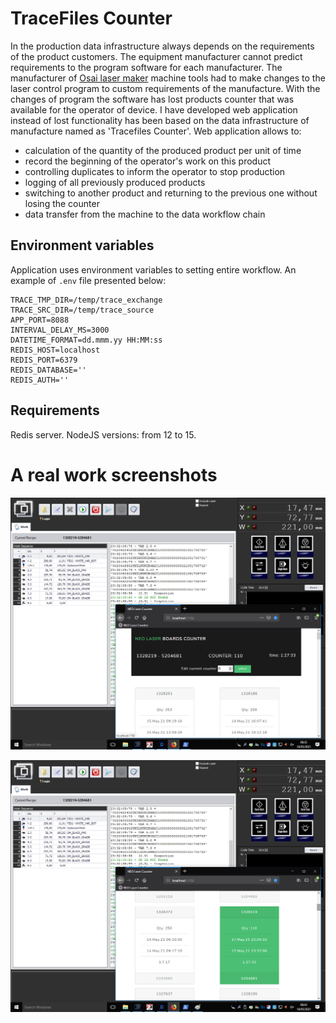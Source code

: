 # TraceFiles Counter
In the production data infrastructure always depends on the requirements of the product customers. The equipment manufacturer cannot predict requirements to the program software for each manufacturer. The manufacturer of [Osai laser maker](https://osai-as.com/en/neomark-easy) machine tools had to make changes to the laser control program to custom requirements of the manufacture. With the changes of program the software has lost products counter that was available for the operator of device. I have developed web application instead of lost functionality has been based on the data infrastructure of manufacture named as 'Tracefiles Counter'.
Web application allows to:
  - calculation of the quantity of the produced product per unit of time
  - record the beginning of the operator's work on this product
  - controlling duplicates to inform the operator to stop production
  - logging of all previously produced products
  - switching to another product and returning to the previous one without losing the counter
  - data transfer from the machine to the data workflow chain

## Environment variables
Application uses environment variables to setting entire workflow. An example of <code>.env</code> file presented below:
```
TRACE_TMP_DIR=/temp/trace_exchange
TRACE_SRC_DIR=/temp/trace_source
APP_PORT=8088
INTERVAL_DELAY_MS=3000
DATETIME_FORMAT=dd.mmm.yy HH:MM:ss
REDIS_HOST=localhost
REDIS_PORT=6379
REDIS_DATABASE=''
REDIS_AUTH=''
```
## Requirements
Redis server. NodeJS versions: from 12 to 15.

# A real work screenshots
<p align="center">
  <img src="https://github.com/inc0d3w3trust/TraceFilesCounter/blob/main/assets/images/HeaderCounter.png" width="640" title="screenshot1">
</p>
<p align="center">
  <img src="https://github.com/inc0d3w3trust/TraceFilesCounter/blob/main/assets/images/GreenCardCounter.png" width="640" title="screenshot2">
</p>
